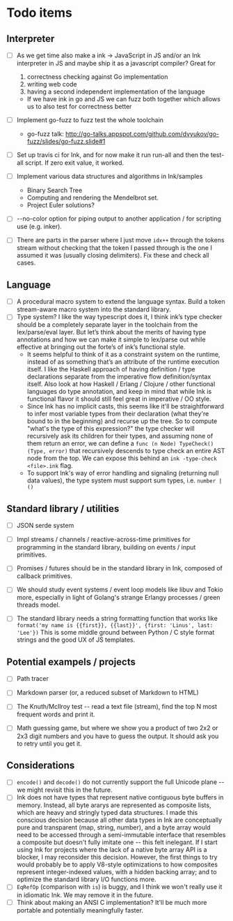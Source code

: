 # Todo items

## Interpreter

- [ ] As we get time also make a ink -> JavaScript in JS and/or an Ink interpreter in JS and maybe ship it as a javascript compiler? Great for
    1. correctness checking against Go implementation
    2. writing web code
    3. having a second independent implementation of the language
    - If we have ink in go and JS we can fuzz both together which allows us to also test for correctness better
- [ ] Implement go-fuzz to fuzz test the whole toolchain
    - go-fuzz talk: http://go-talks.appspot.com/github.com/dvyukov/go-fuzz/slides/go-fuzz.slide#1
- [ ] Set up travis ci for Ink, and for now make it run run-all and then the test-all script. If zero exit value, it worked.
- [ ] Implement various data structures and algorithms in Ink/samples
    - Binary Search Tree
    - Computing and rendering the Mendelbrot set.
    - Project Euler solutions?
- [ ] --no-color option for piping output to another application / for scripting use (e.g. inker).
- [ ] There are parts in the parser where I just move `idx++` through the tokens stream without checking that the token I passed through is the one I assumed it was (usually closing delimiters). Fix these and check all cases.


## Language

- [ ] A procedural macro system to extend the language syntax. Build a token stream-aware macro system into the standard library.
- [ ] Type system? I like the way typescript does it, I think ink’s type checker should be a completely separate layer in the toolchain from the lex/parse/eval layer. But let’s think about the merits of having type annotations and how we can make it simple to lex/parse out while effective at bringing out the forte’s of ink’s functional style.
    - It seems helpful to think of it as a constraint system on the runtime, instead of as something that’s an attribute of the runtime execution itself. I like the Haskell approach of having definition / type declarations separate from the imperative flow definition/syntax itself. Also look at how Haskell / Erlang / Clojure / other functional languages do type annotation, and keep in mind that while Ink is functional flavor it should still feel great in imperative / OO style.
    - Since Ink has no implicit casts, this seems like it'll be straightforward to infer most variable types from their declaration (what they're bound to in the beginning) and recurse up the tree. So to compute "what's the type of this expression?" the type checker will recursively ask its children for their types, and assuming none of them return an error, we can define a `func (n Node) TypeCheck() (Type, error)` that recursively descends to type check an entire AST node from the top. We can expose this behind an `ink -type-check <file>.ink` flag.
    - To support Ink's way of error handling and signaling (returning null data values), the type system must support sum types, i.e. `number | ()`


## Standard library / utilities

- [ ] JSON serde system
- [ ] Impl streams / channels / reactive-across-time primitives for programming in the standard library, building on events / input primitives.
- [ ] Promises / futures should be in the standard library in Ink, composed of callback primitives.
- [ ] We should study event systems / event loop models like libuv and Tokio more, especially in light of Golang's strange Erlangy processes / green threads model.
- [ ] The standard library needs a string formatting function that works like `format('my name is {{first}}, {{last}}', {first: 'Linus', last: 'Lee'})` This is some middle ground between Python / C style format strings and the good UX of JS templates.


## Potential exampels / projects

- [ ] Path tracer
- [ ] Markdown parser (or, a reduced subset of Markdown to HTML)
- [ ] The Knuth/McIlroy test -- read a text file (stream), find the top N most frequent words and print it.
- [ ] Math guessing game, but where we show you a product of two 2x2 or 2x3 digit numbers and you have to guess the output. It should ask you to retry until you get it.


## Considerations

- [ ] `encode()` and `decode()` do not currently support the full Unicode plane -- we might revisit this in the future.
- [ ] Ink does not have types that represent native contiguous byte buffers in memory. Instead, all byte ararys are represented as composite lists, which are heavy and stringly typed data structures. I made this conscious decision because all other data types in Ink are conceptually pure and transparent (map, string, number), and a byte array would need to be accessed through a semi-immutable interface that resembles a composite but doesn't fully imitate one -- this felt inelegant. If I start using Ink for projects where the lack of a native byte array API is a blocker, I may reconsider this decision. However, the first things to try would probably be to apply V8-style optimizations to how composites represent integer-indexed values, with a hidden backing array; and to optimize the standard library I/O functions more.
- [ ] `EqRefOp` (comparison with `is`) is buggy, and I think we won't really use it in idiomatic Ink. We may remove it in the future.
- [ ] Think about making an ANSI C implementation? It'll be much more portable and potentially meaningfully faster.
